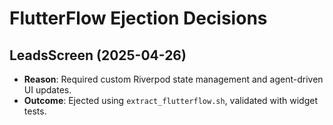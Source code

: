 <!-- docs/flutterflow_decisions.md -->
# FlutterFlow Ejection Decisions
## LeadsScreen (2025-04-26)
- **Reason**: Required custom Riverpod state management and agent-driven UI updates.
- **Outcome**: Ejected using `extract_flutterflow.sh`, validated with widget tests.
